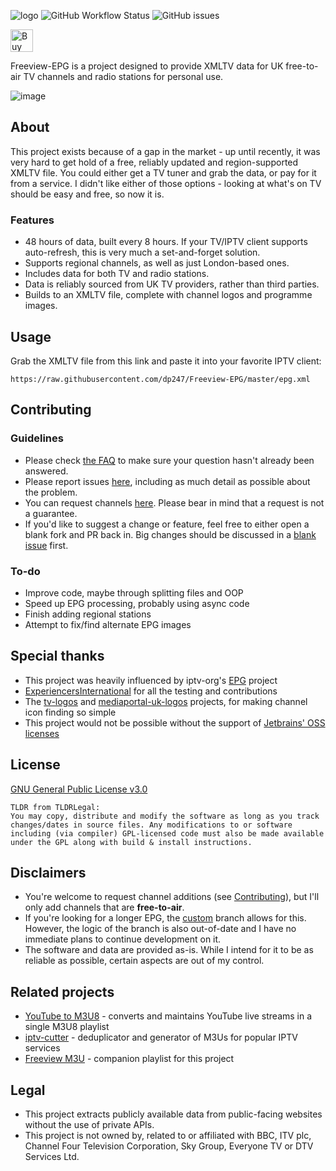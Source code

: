
![logo](https://user-images.githubusercontent.com/9065463/232618260-d9017259-1786-4d85-807f-63752143d403.png)
![GitHub Workflow Status](https://img.shields.io/github/actions/workflow/status/dp247/Freeview-EPG/actions.yml?color=%232ca9bc&label=EPG%20Generation&style=flat-square) ![GitHub issues](https://img.shields.io/github/issues-raw/dp247/Freeview-EPG?color=%232ca9bc&style=flat-square)

<a href='https://ko-fi.com/K3K4EYJL5' target='_blank'><img height='36' style='border:0px;height:36px;' src='https://storage.ko-fi.com/cdn/kofi2.png?v=3' border='0' alt='Buy Me a Coffee at ko-fi.com' /></a>

Freeview-EPG is a project designed to provide XMLTV data for UK free-to-air TV channels and radio stations for personal use.

![image](https://user-images.githubusercontent.com/9065463/235314658-369f0825-692c-4626-8938-d3f60de3d167.png)

## About
This project exists because of a gap in the market - up until recently, it was very hard to get hold of a free, reliably updated and region-supported XMLTV file. You could either get a TV tuner and grab the data, or pay for it from a service. I didn't like either of those options - looking at what's on TV should be easy and free, so now it is.
### Features
- 48 hours of data, built every 8 hours. If your TV/IPTV client supports auto-refresh, this is very much a set-and-forget solution.
- Supports regional channels, as well as just London-based ones.
- Includes data for both TV and radio stations.
- Data is reliably sourced from UK TV providers, rather than third parties. 
- Builds to an XMLTV file, complete with channel logos and programme images.

## Usage
Grab the XMLTV file from this link and paste it into your favorite IPTV client:
```
https://raw.githubusercontent.com/dp247/Freeview-EPG/master/epg.xml
```

## Contributing
### Guidelines
- Please check [the FAQ](https://github.com/dp247/Freeview-EPG/wiki/FAQ) to make sure your question hasn't already been answered.
- Please report issues [here](https://github.com/dp247/Freeview-EPG/issues/new?assignees=&labels=bug&template=issue-report.md&title=%5BIssue%5D), including as much detail as possible about the problem.
- You can request channels [here](https://github.com/dp247/Freeview-EPG/issues/new?assignees=&labels=channel&template=channel-request.md&title=%5BChannel+request%5D). Please bear in mind that a request is not a guarantee.
- If you'd like to suggest a change or feature, feel free to either open a blank fork and PR back in. Big changes should be discussed in a [blank issue](https://github.com/dp247/Freeview-EPG/issues/new) first.

### To-do
- Improve code, maybe through splitting files and OOP
- Speed up EPG processing, probably using async code
- Finish adding regional stations
- Attempt to fix/find alternate EPG images

## Special thanks
- This project was heavily influenced by iptv-org's [EPG](https://github.com/iptv-org/epg) project
- [ExperiencersInternational](https://github.com/ExperiencersInternational) for all the testing and contributions
- The [tv-logos](https://github.com/tv-logo/tv-logos) and [mediaportal-uk-logos](https://github.com/Jasmeet181/mediaportal-uk-logos) projects, for making channel icon finding so simple
- This project would not be possible without the support of [Jetbrains' OSS licenses](https://www.jetbrains.com/community/opensource/)


## License
[GNU General Public License v3.0](https://github.com/dp247/Freeview-EPG/blob/master/LICENSE)
```text
TLDR from TLDRLegal:
You may copy, distribute and modify the software as long as you track changes/dates in source files. Any modifications to or software including (via compiler) GPL-licensed code must also be made available under the GPL along with build & install instructions.

```

## Disclaimers
- You're welcome to request channel additions (see [Contributing](#contributing)), but I'll only add channels that are **free-to-air**.
- If you're looking for a longer EPG, the [custom](https://github.com/dp247/Freeview-EPG/tree/custom) branch allows for this. However, the logic of the branch is also out-of-date and I have no immediate plans to continue development on it.
- The software and data are provided as-is. While I intend for it to be as reliable as possible, certain aspects are out of my control.

## Related projects
- [YouTube to M3U8](https://github.com/dp247/YouTubeToM3U8) - converts and maintains YouTube live streams in a single M3U8 playlist
- [iptv-cutter](https://github.com/dp247/iptv-cutter) - deduplicator and generator of M3Us for popular IPTV services
- [Freeview M3U](https://github.com/ExperiencersInternational/tvsetup) - companion playlist for this project

## Legal
- This project extracts publicly available data from public-facing websites without the use of private APIs. 
- This project is not owned by, related to or affiliated with BBC, ITV plc, Channel Four Television Corporation, Sky Group, Everyone TV or DTV Services Ltd. 
